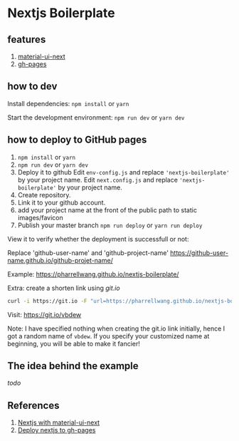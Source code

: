# Nextjs Boilerplate

## features
1. [material-ui-next](https://material-ui-next.com/)
2. [gh-pages](https://pages.github.com/)

## how to dev

Install dependencies: ``npm install`` or ``yarn``

Start the development environment: ``npm run dev`` or ``yarn dev``


## how to deploy to GitHub pages

1. ``npm install`` or ``yarn``
2. ``npm run dev`` or ``yarn dev``
3. Deploy it to github
Edit ```env-config.js``` and replace ```'nextjs-boilerplate'``` by your project name.
Edit ```next.config.js``` and replace ```'nextjs-boilerplate'``` by your project name.
4. Create repository.
5. Link it to your github account.
6. add your project name at the front of the public path to static images/favicon
7. Publish your master branch ``npm run deploy`` or ``yarn run deploy``

View it to verify whether the deployment is successfull or not:

Replace 'github-user-name' and 'github-project-name'
<https://github-user-name.github.io/github-projet-name/>

Example:
<https://pharrellwang.github.io/nextjs-boilerplate/>

Extra: create a shorten link using *git.io*
```bash
curl -i https://git.io -F "url=https://pharrellwang.github.io/nextjs-boilerplate/" -F "code=pha-next"
```
Visit: <https://git.io/vbdew>

Note: I have specified nothing when creating the git.io link initially, 
hence I got a random name of ``vbdew``. If you specify your
customized name at beginning, you will be able to make it fancier! 


## The idea behind the example
*todo*

## References

1. [Nextjs with material-ui-next](https://github.com/zeit/next.js/tree/canary/examples/with-material-ui-next)
2. [Deploy nextjs to gh-pages](https://github.com/thierryc/Next-gh-page-example/)


